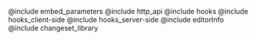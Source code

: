 @include embed_parameters
@include http_api
@include hooks
@include hooks_client-side
@include hooks_server-side
@include editorInfo
@include changeset_library